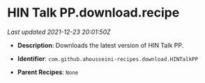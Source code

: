 # HIN Talk PP.download.recipe

_Last updated 2021-12-23 20:01:50Z_

- **Description**: Downloads the latest version of HIN Talk PP.

- **Identifier**: `com.github.ahousseini-recipes.download.HINTalkPP`

- **Parent Recipes**: `None`
